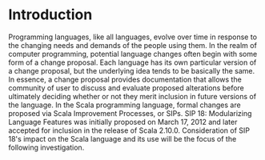 Introduction
============

Programming languages, like all languages, evolve over time in response to the changing needs and demands of the people using them.  In the realm of computer programming, potential language changes often begin with some form of a change proposal. Each language has its own particular version of a change proposal, but the underlying idea tends to be basically the same.  In essence, a change proposal provides documentation that allows the community of user to discuss and evaluate proposed alterations before ultimately deciding whether or not they merit inclusion in future versions of the language.  In the Scala programming language, formal changes are proposed via Scala Improvement Processes, or SIPs.  SIP 18: Modularizing Language Features was initially proposed on March 17, 2012 and later accepted for inclusion in the release of Scala 2.10.0.  Consideration of SIP 18's impact on the Scala language and its use will be the focus of the following investigation.

 
